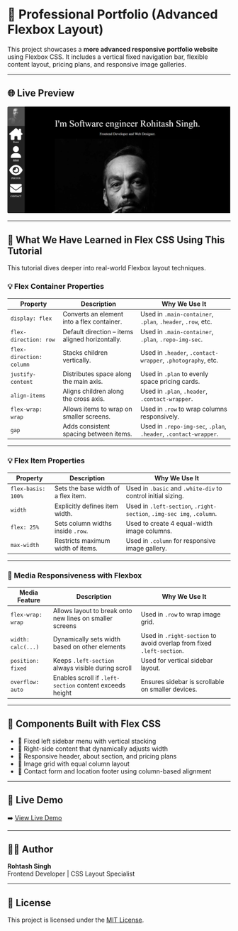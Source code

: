 # 🎨 Professional Portfolio (Advanced Flexbox Layout)

This project showcases a **more advanced responsive portfolio website** using Flexbox CSS. It includes a vertical fixed navigation bar, flexible content layout, pricing plans, and responsive image galleries.

---

## 🌐 Live Preview

<p align="center">
  <img src="https://github.com/rohitash-eng/smoke-portfolio-using-flex-css-right/blob/main/images/website.png?raw=true" alt="Portfolio Preview" width="700"/>
</p>

---

## 📘 What We Have Learned in Flex CSS Using This Tutorial

This tutorial dives deeper into real-world Flexbox layout techniques.

### 💡 Flex Container Properties

| Property                  | Description                                                             | Why We Use It                                                                 |
|--------------------------|-------------------------------------------------------------------------|--------------------------------------------------------------------------------|
| `display: flex`          | Converts an element into a flex container.                             | Used in `.main-container`, `.plan`, `.header`, `.row`, etc.                   |
| `flex-direction: row`    | Default direction – items aligned horizontally.                        | Used in `.main-container`, `.plan`, `.repo-img-sec`.                          |
| `flex-direction: column` | Stacks children vertically.                                            | Used in `.header`, `.contact-wrapper`, `.photography`, etc.                   |
| `justify-content`        | Distributes space along the main axis.                                | Used in `.plan` to evenly space pricing cards.                                |
| `align-items`            | Aligns children along the cross axis.                                 | Used in `.plan`, `.header`, `.contact-wrapper`.                               |
| `flex-wrap: wrap`        | Allows items to wrap on smaller screens.                              | Used in `.row` to wrap columns responsively.                                  |
| `gap`                    | Adds consistent spacing between items.                                | Used in `.repo-img-sec`, `.plan`, `.header`, `.contact-wrapper`.              |

---

### 💡 Flex Item Properties

| Property              | Description                                                                 | Why We Use It                                                                 |
|----------------------|-----------------------------------------------------------------------------|--------------------------------------------------------------------------------|
| `flex-basis: 100%`   | Sets the base width of a flex item.                                         | Used in `.basic` and `.white-div` to control initial sizing.                  |
| `width`              | Explicitly defines item width.                                              | Used in `.left-section`, `.right-section`, `.img-sec img`, `.column`.         |
| `flex: 25%`          | Sets column widths inside `.row`.                                           | Used to create 4 equal-width image columns.                                   |
| `max-width`          | Restricts maximum width of items.                                           | Used in `.column` for responsive image gallery.                               |

---

### 📱 Media Responsiveness with Flexbox

| Media Feature          | Description                                               | Why We Use It                                                                 |
|------------------------|-----------------------------------------------------------|--------------------------------------------------------------------------------|
| `flex-wrap: wrap`      | Allows layout to break onto new lines on smaller screens | Used in `.row` to wrap image grid.                                            |
| `width: calc(...)`     | Dynamically sets width based on other elements            | Used in `.right-section` to avoid overlap from fixed `.left-section`.         |
| `position: fixed`      | Keeps `.left-section` always visible during scroll       | Used for vertical sidebar layout.                                             |
| `overflow: auto`       | Enables scroll if `.left-section` content exceeds height | Ensures sidebar is scrollable on smaller devices.                             |

---

## 🧰 Components Built with Flex CSS

- 🔹 Fixed left sidebar menu with vertical stacking  
- 🔹 Right-side content that dynamically adjusts width  
- 🔹 Responsive header, about section, and pricing plans  
- 🔹 Image grid with equal column layout  
- 🔹 Contact form and location footer using column-based alignment  

---

## 🔗 Live Demo

➡️ [View Live Demo](https://github.com/rohitash-eng/smoke-portfolio-using-flex-css-right/blob/main/images/website.png)

---

## 👨‍💻 Author

**Rohtash Singh**  
Frontend Developer | CSS Layout Specialist

---

## 📜 License

This project is licensed under the [MIT License](LICENSE).
